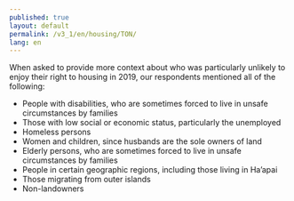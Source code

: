 ```yaml
---
published: true
layout: default
permalink: /v3_1/en/housing/TON/
lang: en
---
```

When asked to provide more context about who was particularly unlikely to enjoy their right to housing in 2019, our respondents mentioned all of the following:

- People with disabilities, who are sometimes forced to live in unsafe circumstances by families 
- Those with low social or economic status, particularly the unemployed 
- Homeless persons 
- Women and children, since husbands are the sole owners of land 
- Elderly persons, who are sometimes forced to live in unsafe circumstances by families  
- People in certain geographic regions, including those living in Ha’apai 
- Those migrating from outer islands 
- Non-landowners
